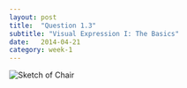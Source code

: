 ```yaml
---
layout: post
title:  "Question 1.3"
subtitle: "Visual Expression I: The Basics"
date:   2014-04-21
category: week-1
---
```

<img src="{{ site.baseurl }}/img/chair.jpg" alt="Sketch of Chair">